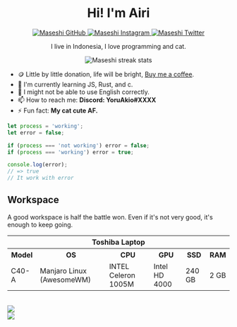 <div align="center">
  <h1>Hi! I'm Airi</h1>
  <a href="https://github.com/yoruakio">
    <img alt="Maseshi GitHub" src="https://img.shields.io/badge/GitHub-100000?style=for-the-badge&logo=github&logoColor=white" />
  </a>
  <a href="https://www.instagram.com/ayk.llvm">
    <img alt="Maseshi Instagram" src="https://img.shields.io/badge/Instagram-E4405F?style=for-the-badge&logo=instagram&logoColor=white" />
  </a>
  <a href="https://twitter.com/YoruAkio">
    <img alt="Maseshi Twitter" src="https://img.shields.io/badge/Twitter-1DA1F2?style=for-the-badge&logo=twitter&logoColor=white" />
  </a>
  <p>I live in Indonesia, I love programming and cat.</p>
  <img alt="Maseshi streak stats" src="https://github-readme-streak-stats.herokuapp.com/?user=YoruAkio" />
</div>

- 🪙 Little by little donation, life will be bright, [Buy me a coffee](https://www.buymeacoffee.com/airidev).
- 🌱 I'm currently learning JS, Rust, and c.
- 💬 I might not be able to use English correctly.
- 📫 How to reach me: **Discord: YoruAkio#XXXX**
- ⚡ Fun fact: **My cat cute AF.**

```javascript
let process = 'working';
let error = false;

if (process === 'not working') error = false;
if (process === 'working') error = true;

console.log(error);
// => true
// It work with error
```

## Workspace

A good workspace is half the battle won. Even if it's not very good, it's enough to keep going.

<div>
<table>
  <tr>
      <th colspan="7">
        Toshiba Laptop
      </th>
  </tr>
  <tr>
    <th>Model</th>
    <th>OS</th>
    <th>CPU</th>
    <th>GPU</th>
    <th>SSD</th>
    <th>RAM</th>
  </tr>
  <tr>
    <td>C40-A</td>
    <td>Manjaro Linux (AwesomeWM)</td>
    <td>INTEL Celeron 1005M</td>
    <td>Intel HD 4000</td>
    <td>240 GB</td>
    <td>2 GB</td>
  </tr>
</table>

</br>
<a href="https://airi.dev">
        <img
            src="https://skillicons.dev/icons?i=js,ts,html,css,python,nodejs,react,express,electron,nextjs"
        /><br />
        <img
            src="https://skillicons.dev/icons?i=git,vscode,github,discord,blender,ai,ps,ae,pr"
        />
    </a>
</div>
